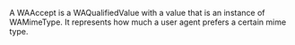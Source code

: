 A WAAccept is a WAQualifiedValue with a value that is an instance of WAMimeType. It represents how much a user agent prefers a certain mime type.